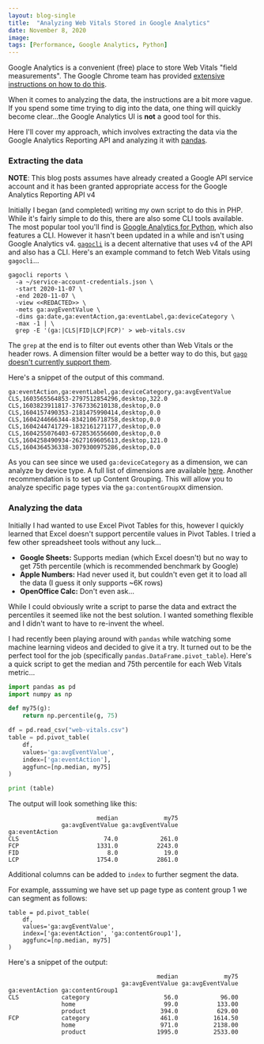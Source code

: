 ```yaml
---
layout: blog-single
title:  "Analyzing Web Vitals Stored in Google Analytics"
date: November 8, 2020
image: 
tags: [Performance, Google Analytics, Python]
---
```


Google Analytics is a convenient (free) place to store Web Vitals "field measurements". The Google Chrome team has provided [extensive instructions on how to do this](https://github.com/GoogleChrome/web-vitals#send-the-results-to-google-analytics).

When it comes to analyzing the data, the instructions are a bit more vague. If you spend some time trying to dig into the data, one thing will quickly become clear...the Google Analytics UI is **not** a good tool for this.

Here I'll cover my approach, which involves extracting the data via the Google Analytics Reporting API and analyzing it with [pandas](https://pandas.pydata.org/).

<!-- excerpt_separator -->

### Extracting the data

<div class="tout tout--secondary">
<p><strong>NOTE</strong>:  This blog posts assumes have already created a Google API service account and it has been granted appropriate access for the Google Analytics Reporting API v4</p>
</div>


Initially I began (and completed) writing my own script to do this in PHP. While it's fairly simple to do this, there are also some CLI tools available. The most popular tool you'll find is [Google Analytics for Python](https://github.com/debrouwere/google-analytics), which also features a CLI. However it hasn't been updated in a while and isn't using Google Analytics v4. [`gagocli`](https://github.com/MarkEdmondson1234/gago) is a decent alternative that uses v4 of the API and also has a CLI. Here's an example command to fetch Web Vitals using `gagocli`...

```
gagocli reports \
  -a ~/service-account-credentials.json \
  -start 2020-11-07 \
  -end 2020-11-07 \
  -view <<REDACTED>> \
  -mets ga:avgEventValue \
  -dims ga:date,ga:eventAction,ga:eventLabel,ga:deviceCategory \
  -max -1 | \
  grep -E '(ga:|CLS|FID|LCP|FCP)' > web-vitals.csv
```

The `grep` at the end is to filter out events other than Web Vitals or the header rows. A dimension filter would be a better way to do this, but [`gago` doesn't currently support them](https://github.com/MarkEdmondson1234/gago/issues/6).

Here's a snippet of the output of this command.

```
ga:eventAction,ga:eventLabel,ga:deviceCategory,ga:avgEventValue
CLS,1603565564853-2797512854296,desktop,322.0
CLS,1603823911817-3767336210138,desktop,0.0
CLS,1604157490353-2181475990414,desktop,0.0
CLS,1604244666344-8342106718758,desktop,0.0
CLS,1604244741729-1832161271177,desktop,0.0
CLS,1604255076403-6728536556600,desktop,0.0
CLS,1604258490934-2627169605613,desktop,121.0
CLS,1604364536338-3079300975286,desktop,0.0
```

As you can see since we used `ga:deviceCategory` as a dimension, we can analyze by device type. A full list of dimensions are available [here](https://ga-dev-tools.appspot.com/dimensions-metrics-explorer/). Another recommendation is to set up Content Grouping. This will allow you to analyze specific page types via the `ga:contentGroupXX` dimension.

### Analyzing the data

Initially I had wanted to use Excel Pivot Tables for this, however I quickly learned that Excel doesn't support percentile values in Pivot Tables. I tried a few other spreadsheet tools without any luck...

- **Google Sheets:** Supports median (which Excel doesn't) but no way to get 75th percentile (which is recommended benchmark by Google)
- **Apple Numbers:** Had never used it, but couldn't even get it to load all the data (I guess it only supports ~6K rows)
- **OpenOffice Calc:** Don't even ask...

While I could obviously write a script to parse the data and extract the percentiles it seemed like not the best solution. I wanted something flexible and I didn't want to have to re-invent the wheel.

I had recently been playing around with `pandas` while watching some machine learning videos and decided to give it a try. It turned out to be the perfect tool for the job (specifically `pandas.DataFrame.pivot_table`). Here's a quick script to get the median and 75th percentile for each Web Vitals metric...

```python
import pandas as pd
import numpy as np

def my75(g):
    return np.percentile(g, 75)

df = pd.read_csv("web-vitals.csv")
table = pd.pivot_table(
    df, 
    values='ga:avgEventValue',
    index=['ga:eventAction'],
    aggfunc=[np.median, my75]
)

print (table)
```

The output will look something like this:

```
                         median             my75
               ga:avgEventValue ga:avgEventValue
ga:eventAction
CLS                        74.0            261.0
FCP                      1331.0           2243.0
FID                         8.0             19.0
LCP                      1754.0           2861.0
```

Additional columns can be added to `index` to further segment the data.

For example, asssuming we have set up page type as content group 1 we can segment as follows:


```
table = pd.pivot_table(
    df,
    values='ga:avgEventValue',
    index=['ga:eventAction', 'ga:contentGroup1'],
    aggfunc=[np.median, my75]
)
```

Here's a snippet of the output:

```
                                          median             my75
                                ga:avgEventValue ga:avgEventValue
ga:eventAction ga:contentGroup1
CLS            category                     56.0            96.00
               home                         99.0           133.00
               product                     394.0           629.00
FCP            category                    461.0          1614.50
               home                        971.0          2138.00
               product                    1995.0          2533.00
```